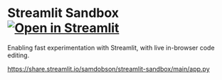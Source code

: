 # Streamlit Sandbox [![Open in Streamlit](https://static.streamlit.io/badges/streamlit_badge_black_white.svg)](https://share.streamlit.io/samdobson/streamlit-sandbox/main/app.py)

Enabling fast experimentation with Streamlit, with live in-browser code editing.

https://share.streamlit.io/samdobson/streamlit-sandbox/main/app.py
